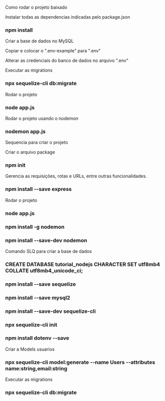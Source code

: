 Como rodar o projeto baixado

Instalar todas as dependencias indicadas pelo package.json

### npm install

Criar a base de dados no MySQL

Copiar e colocar o ".env-example" para ".env"

Alterar as credenciais do banco de dados no arquivo ".env"

Executar as migrations

### npx sequelize-cli db:migrate

Rodar o projeto

### node app.js

Rodar o projeto usando o nodemon

### nodemon app.js

Sequencia para criar o projeto

Criar o arquivo package

### npm init

Gerencia as requisições, rotas e URLs, entre outras funcionalidades.

### npm install --save express

Rodar o projeto

### node app.js

### npm install -g nodemon

### npm install --save-dev nodemon

Comando SLQ para criar a base de dados

### CREATE DATABASE tutorial_nodejs CHARACTER SET utf8mb4 COLLATE utf8mb4_unicode_ci;

### npm install --save sequelize

### npm install --save mysql2

### npm install --save-dev sequelize-cli

### npx sequelize-cli init

### npm install dotenv --save

Criar a Models usuarios

### npx sequelize-cli model:generate --name Users --attributes name:string,email:string

Executar as migrations

### npx sequelize-cli db:migrate
